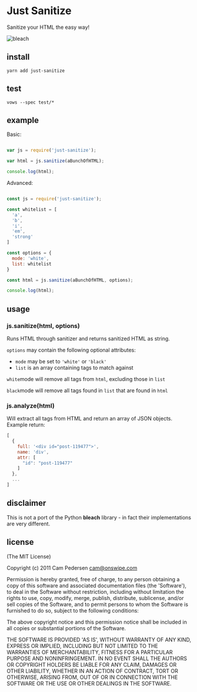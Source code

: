 # Just Sanitize 

Sanitize your HTML the easy way!

![bleach](http://i.imgur.com/9qSfd.png)

## install

    yarn add just-sanitize 

## test

    vows --spec test/*

## example

Basic:

````javascript

var js = require('just-sanitize');

var html = js.sanitize(aBunchOfHTML);

console.log(html);
````

Advanced:

````javascript

const js = require('just-sanitize');

const whitelist = [
  'a',
  'b',
  'i',
  'em',
  'strong'
]

const options = {
  mode: 'white',
  list: whitelist
}

const html = js.sanitize(aBunchOfHTML, options);

console.log(html);
````

## usage

### js.sanitize(html, options)

Runs HTML through sanitizer and returns sanitized HTML as string.

`options` may contain the following optional attributes:

*   `mode` may be set to `'white'` or `'black'`
*   `list` is an array containing tags to match against

`white`mode will remove all tags from `html`, excluding those in `list`

`black`mode will remove all tags found in `list` that are found in `html`

### js.analyze(html)

Will extract all tags from HTML and return an array of JSON objects. Example return:

````javascript
[
  {
    full: '<div id="post-119477">',
    name: 'div',
    attr: [
      "id": "post-119477"
    ]
  },
  ...
]
````

## disclaimer

This is not a port of the Python **bleach** library - in fact their implementations are very different.

## license

(The MIT License)

Copyright (c) 2011 Cam Pedersen <cam@onswipe.com>

Permission is hereby granted, free of charge, to any person obtaining a copy of this software and associated documentation files (the 'Software'), to deal in the Software without restriction, including without limitation the rights to use, copy, modify, merge, publish, distribute, sublicense, and/or sell copies of the Software, and to permit persons to whom the Software is furnished to do so, subject to the following conditions:

The above copyright notice and this permission notice shall be included in all copies or substantial portions of the Software.

THE SOFTWARE IS PROVIDED 'AS IS', WITHOUT WARRANTY OF ANY KIND, EXPRESS OR IMPLIED, INCLUDING BUT NOT LIMITED TO THE WARRANTIES OF MERCHANTABILITY, FITNESS FOR A PARTICULAR PURPOSE AND NONINFRINGEMENT. IN NO EVENT SHALL THE AUTHORS OR COPYRIGHT HOLDERS BE LIABLE FOR ANY CLAIM, DAMAGES OR OTHER LIABILITY, WHETHER IN AN ACTION OF CONTRACT, TORT OR OTHERWISE, ARISING FROM, OUT OF OR IN CONNECTION WITH THE SOFTWARE OR THE USE OR OTHER DEALINGS IN THE SOFTWARE.

